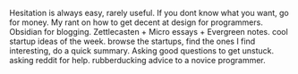 Hesitation is always easy, rarely useful.
If you dont know what you want, go for money.
My rant on how to get decent at design for programmers.
Obsidian for blogging. Zettlecasten + Micro essays + Evergreen notes.
cool startup ideas of the week. browse the startups, find the ones I find interesting, do a quick summary.
Asking good questions to get unstuck. asking reddit for help. rubberducking advice to a novice programmer.